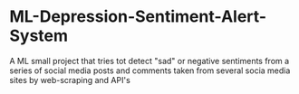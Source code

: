 # ML-Depression-Sentiment-Alert-System
 A ML small project that tries tot detect "sad" or negative sentiments from a series of social media posts and comments taken from several socia media sites by web-scraping and API's
